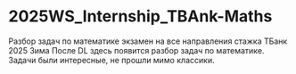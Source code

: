 # 2025WS_Internship_TBAnk-Maths
Разбор задач по математике экзамен на все направления стажка ТБанк 2025 Зима
После DL здесь появится разбор задач по математике.
Задачи были интересные, не прошли мимо классики.
